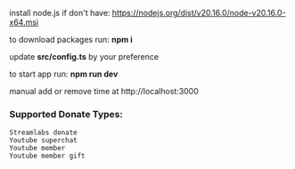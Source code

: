 install node.js if don't have: https://nodejs.org/dist/v20.16.0/node-v20.16.0-x64.msi

to download packages run: **npm i**

update **src/config.ts** by your preference

to start app run: **npm run dev**

manual add or remove time at http://localhost:3000

### Supported Donate Types:

    Streamlabs donate
    Youtube superchat
    Youtube member
    Youtube member gift
